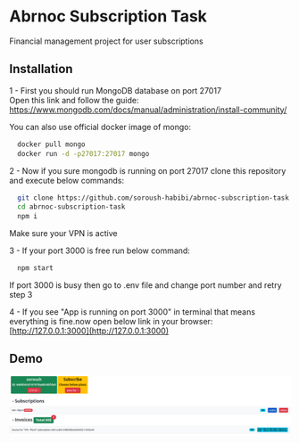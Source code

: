 
# Abrnoc Subscription Task

Financial management project for user subscriptions


## Installation

1 - First you should run MongoDB database on port 27017      
Open this link and follow the guide: https://www.mongodb.com/docs/manual/administration/install-community/    

You can also use official docker image of mongo:

```bash
  docker pull mongo
  docker run -d -p27017:27017 mongo
```
2 - Now if you sure mongodb is running on port 27017 clone this repository and execute below commands:
```bash
  git clone https://github.com/soroush-habibi/abrnoc-subscription-task.git
  cd abrnoc-subscription-task
  npm i
```
Make sure your VPN is active      

3 - If your port 3000 is free run below command:
```bash
  npm start
```

If port 3000 is busy then go to .env file and change port number and retry step 3      

4 - If you see "App is running on port 3000" in terminal that means everything is fine.now open below link in your browser:   
[http://127.0.0.1:3000](http://127.0.0.1:3000)
## Demo

![Screenshot from 2023-03-10 17-46-21.png](https://github.com/soroush-habibi/abrnoc-subscription-task/blob/master/demo/Screenshot%20from%202023-03-10%2017-46-21.png)
